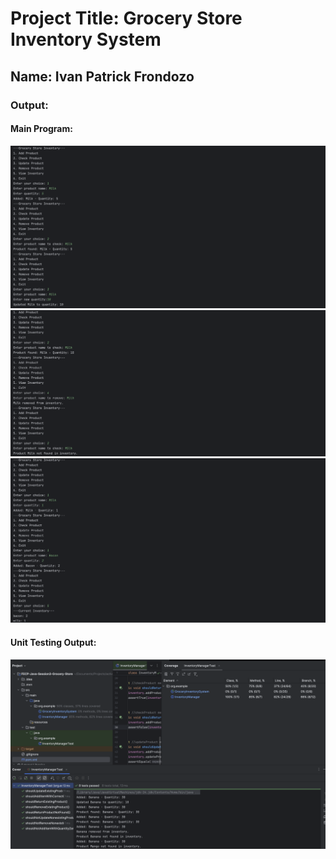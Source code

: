 # Project Title: Grocery Store Inventory System

## Name: Ivan Patrick Frondozo

### Output:

#### Main Program:
![Output](images/Output1.png)
![Output](images/Output2.png)
![Output](images/Output3.png)

#### Unit Testing Output:
![Unit Testing Output](images/UnitTesting.png)
